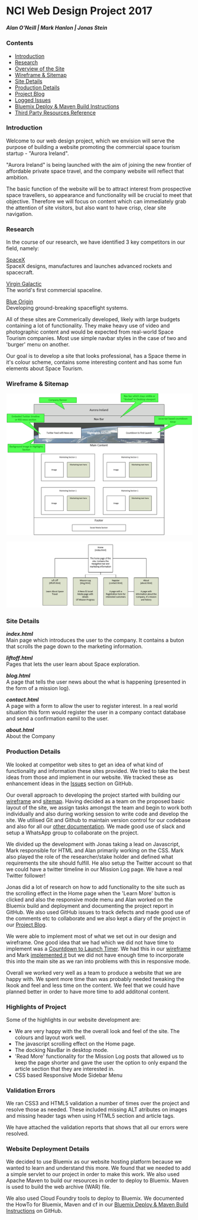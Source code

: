 # NCI Web Design Project 2017

##### Alan O'Neill | Mark Hanlon  | Jonas Stein #####

### Contents ###

* [Introduction]()
* [Research]()
* [Overview of the Site]()
* [Wireframe & Sitemap]()
* [Site Details]()
* [Production Details]()
* [Project Blog](https://github.com/oneillal/nci-web-project/blob/master/docs/index.md)  
* [Logged Issues](https://github.com/oneillal/nci-web-project/issues?utf8=%E2%9C%93&q=is%3Aissue)  
* [Bluemix Deploy & Maven Build Instructions](https://github.com/oneillal/nci-web-project/blob/master/docs/Bluemix_Maven.md)  
* [Third Party Resources Reference](https://github.com/oneillal/nci-web-project/blob/master/docs/3rd_PARTY_REFERENCES.md)  

### Introduction ###  
Welcome to our web design project, which we envision will serve the purpose of building a website promoting the commercial space tourism startup - "Aurora Ireland".  

"Aurora Ireland" is being launched with the aim of joining the new frontier of affordable private space travel, and the company website will reflect that ambition.   

The basic function of the website will be to attract interest from prospective space travellers, so appearance and functionality will be crucial to meet that objective. Therefore we will focus on content which can immediately grab the attention of site visitors, but also want to have crisp, clear site navigation.  

### Research ###  
In the course of our research, we have identified 3 key competitors in our field, namely:  

[SpaceX](www.spacex.com)  
SpaceX designs, manufactures and launches advanced rockets and spacecraft.  

[Virgin Galactic](www.virgingalactic.com)  
The world's first commercial spaceline.  

[Blue Origin](www.blueorigin.com)  
Developing ground-breaking spaceflight systems.  

All of these sites are Commerically developed, likely with large budgets containing a lot of functionality. They make heavy use of video and photographic content and would be expected from real-world Space Tourism companies. Most use simple navbar styles in the case of two and 'burger' menu on another.

Our goal is to develop a site that looks professional, has a Space theme in it's colour scheme, contains some interesting content and has some fun elements about Space Tourism.  

### Wireframe & Sitemap ###  
![Wireframe](https://github.com/oneillal/nci-web-project/raw/master/docs/index_wireframe_desktop.png)

![Sitemap](https://github.com/oneillal/nci-web-project/raw/master/docs/sitemap.jpg)

### Site Details ###

_**index.html**_  
Main page which introduces the user to the company. 
It contains a buton that scrolls the page down to the marketing information.  

_**liftoff.html**_  
Pages that lets the user learn about Space exploration.  

_**blog.html**_  
A page that tells the user news about the what is happening (presented in the form of a mission log).  

_**contact.html**_  
A page with a form to allow the user to register interest. In a real world situation this form would register the user in a company contact database and send a confirmation eamil to the user.  

_**about.html**_  
About the Company  

### Production Details ###  
We looked at competitor web sites to get an idea of what kind of functionality and information these sites provided. We tried to take the best ideas from those and implement in our website. We tracked these as enhancement ideas in the [Issues](https://github.com/oneillal/nci-web-project/issues?utf8=%E2%9C%93&q=) section on GitHub.  

Our overall approach to developing the project started with building our [wireframe](https://github.com/oneillal/nci-web-project/blob/master/docs/index_wireframe_desktop.png) and [sitemap](https://github.com/oneillal/nci-web-project/blob/master/docs/sitemap.jpg). Having decided as a team on the proposed basic layout of the site, we assign tasks amongst the team and begin to work both individually and also during working session to write code and develop the site. We utilised Git and Github to maintain version control for our codebase and also for all our [other documentation](https://github.com/oneillal/nci-web-project/tree/master/docs). We made good use of slack and setup a WhatsApp group to collaborate on the project.

We divided up the development with Jonas taking a lead on Javascript, Mark responsible for HTML and Alan primarily working on the CSS. Mark also played the role of the researcher/stake holder and defined what requirements the site should fulfill. He also setup the Twitter account so that we could have a twitter timeline in our Mission Log page. We have a real Twitter follower!

Jonas did a lot of research on how to add functionality to the site such as the scrolling effect in the Home page when the 'Learn More' button is clicked and also the responsive mode menu and Alan worked on the Bluemix build and deployment and documenting the project report in GitHub. We also used GitHub issues to track defects and made good use of the comments etc to collaborate and we also kept a diary of the project in our [Project Blog](https://github.com/oneillal/nci-web-project/blob/master/docs/index.md).

We were able to implement most of what we set out in our design and wireframe. One good idea that we had which we did not have time to implement was a [Countdown to Launch Timer](https://github.com/oneillal/nci-web-project/issues/5). We had this in our [wireframe](https://github.com/oneillal/nci-web-project/blob/master/docs/index_wireframe_desktop.png) and Mark [implemented it](https://github.com/oneillal/nci-web-project/tree/master/src/main/webapp/countdown_basic) but we did not have enough time to incorporate this into the main site as we ran into problems with this in responsive mode.

Overall we worked very well as a team to produce a website that we are happy with. We spent more time than was probably needed tweaking the lkook and feel and less time on the content. We feel that we could have planned better in order to have more time to add additonal content.  


### Highlights of Project ###  
Some of the highlights in our website development are:  
* We are very happy with the the overall look and feel of the site. The colours and layout work well.
* The javascript scrolling effect on the Home page.
* The docking NavBar in desktop mode.
* 'Read More' functionality for the Mission Log posts that allowed us to keep the page shorter and gave the user the option to only expand the article section that they are interested in.
* CSS based Responsive Mode Sidebar Menu


### Validation Errors ###  
We ran CSS3 and HTML5 validation a number of times over the project and resolve those as needed. These included missing ALT atributes on images and missing header tags when using HTML5 section and article tags.  

We have attached the validation reports that shows that all our errors were resolved.  


### Website Deployment Details ###    
We decided to use Bluemix as our website hosting platform because we wanted to learn and understand this more. We found that we needed to add a simple servlet to our project in order to make this work. We also used Apache Maven to build our resources in order to deploy to Bluemix. Maven is used to build the web archive (WAR) file. 

We also used Cloud Foundry tools to deploy to Bluemix. We documented the HowTo for Bluemix, Maven and cf in our [Bluemix Deploy & Maven Build Instructions](https://github.com/oneillal/nci-web-project/blob/master/docs/Bluemix_Maven.md) on GitHub.






